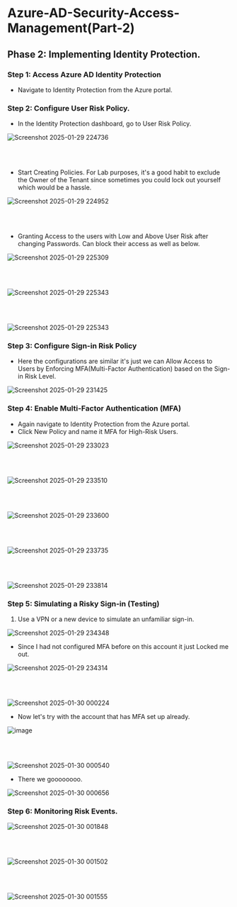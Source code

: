 # Azure-AD-Security-Access-Management(Part-2)
## Phase 2: Implementing Identity Protection.
### Step 1: Access Azure AD Identity Protection
- Navigate to Identity Protection from the Azure portal.

### Step 2: Configure User Risk Policy.
- In the Identity Protection dashboard, go to User Risk Policy.

 ![Screenshot 2025-01-29 224736](https://github.com/user-attachments/assets/a0b9d6fc-340d-4a97-8185-2160269a04a7)

<br><br>

- Start Creating Policies. For Lab purposes, it's a good habit to exclude the Owner of the Tenant since sometimes you could lock out yourself which would be a hassle.
  
 ![Screenshot 2025-01-29 224952](https://github.com/user-attachments/assets/ec8f74a6-6fd7-4d5b-a69f-de59ae7b91c1)

  <br><br>
  
- Granting Access to the users with Low and Above User Risk after changing Passwords. Can block their access  as well as below.
  
 ![Screenshot 2025-01-29 225309](https://github.com/user-attachments/assets/324afa6e-4116-4f23-b5d9-f81fa2586283)

 <br><br>
 
 ![Screenshot 2025-01-29 225343](https://github.com/user-attachments/assets/ad2a50d7-121b-4b81-b72f-ac01a5a9d5c8)

 <br><br>

 ![Screenshot 2025-01-29 225343](https://github.com/user-attachments/assets/f7b6fc8c-74fb-458d-b479-6996354bdeac)

 ### Step 3: Configure Sign-in Risk Policy
 - Here the configurations are similar it's just we can Allow Access to Users by Enforcing MFA(Multi-Factor Authentication) based on the Sign-in Risk Level.

![Screenshot 2025-01-29 231425](https://github.com/user-attachments/assets/90067d20-37e1-4690-ba5f-a41f40129f48)


### Step 4: Enable Multi-Factor Authentication (MFA)

- Again navigate to Identity Protection from the Azure portal.
- Click New Policy and name it MFA for High-Risk Users.

![Screenshot 2025-01-29 233023](https://github.com/user-attachments/assets/2ce9e1fc-8ec0-41d3-b3e8-c42703013570)

<br><br>

![Screenshot 2025-01-29 233510](https://github.com/user-attachments/assets/af5c1e28-cc93-46cd-8959-ba86b856332f)

<br><br>

![Screenshot 2025-01-29 233600](https://github.com/user-attachments/assets/71bb25a0-9f46-4ece-9939-1ef4b0f50723)


<br><br>

![Screenshot 2025-01-29 233735](https://github.com/user-attachments/assets/117a214e-f2a8-47f8-aea9-276b0da9431b)


<br><br>

![Screenshot 2025-01-29 233814](https://github.com/user-attachments/assets/63a62a8a-8fd6-45e7-bb1b-ed6a55042d83)


### Step 5: Simulating a Risky Sign-in (Testing)

1. Use a VPN or a new device to simulate an unfamiliar sign-in.

 ![Screenshot 2025-01-29 234348](https://github.com/user-attachments/assets/e4aeb922-0865-46d7-a7a5-d3b29ec0ac5f)

 - Since I had not configured MFA before on this account it just Locked me out.

![Screenshot 2025-01-29 234314](https://github.com/user-attachments/assets/66af7820-2c26-4fe7-8fba-4715026042dd)

<br><br>

![Screenshot 2025-01-30 000224](https://github.com/user-attachments/assets/d25d521d-ee6f-4f24-bf5b-4af1ed1164ed)


- Now let's try with the account that has MFA set up already.

 ![image](https://github.com/user-attachments/assets/c38e441c-0088-41cb-b879-38b358ae95b0)

 <br><br>

  ![Screenshot 2025-01-30 000540](https://github.com/user-attachments/assets/1cb7fa3c-ecbb-40c2-8546-4866a611e127)

- There we goooooooo.

![Screenshot 2025-01-30 000656](https://github.com/user-attachments/assets/5d46a1de-58d4-47b5-8f1d-e44d054dc1c9)


### Step 6: Monitoring Risk Events.

![Screenshot 2025-01-30 001848](https://github.com/user-attachments/assets/6f3ec28f-ac1d-49fb-93bc-1e1c2271c890)

<br><br>

![Screenshot 2025-01-30 001502](https://github.com/user-attachments/assets/1610e0b1-1ead-4ea1-8a84-d87b0e22c4a4)

<br><br>

![Screenshot 2025-01-30 001555](https://github.com/user-attachments/assets/45be0461-852d-4baa-b402-035092f2551f)

